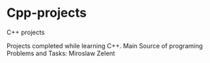 # Cpp-projects
C++ projects

Projects completed while learning C++.
Main Source of programing Problems and Tasks: Miroslaw Zelent
